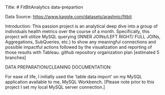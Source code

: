 Title: # FitBitAnalytics data-prepartion

Data Source: https://www.kaggle.com/datasets/arashnic/fitbit 

Introduction: This passion project is an analytical deep dive into a group of individuals health metrics over the course of a month. Specifically, this project will utilize MySQL querying (INNER JOINs/LEFT RIGHT/ FULL JOINs, Aggregations, SubQueries, etc.) to show any meaningful connections and possible impactful actions followed by the visualization and reporting of those results with Tableau. github repository organization plan [estimated 5 branches]

DATA PREPARATION/CLEANING DOCUMENTATION:

For ease of life, I initially used the 'table data import' on my MySQL application available to me, MySQL Workbench.
[Please note prior to this project I set my local MySQL server connection.]

